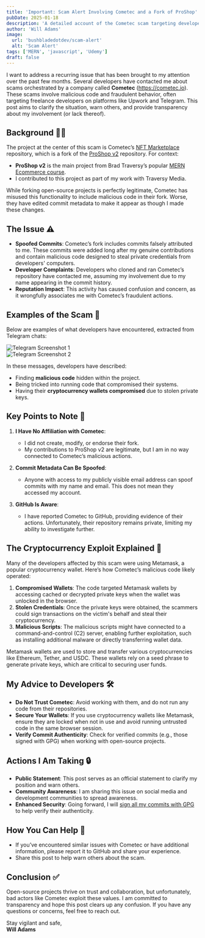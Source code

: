 ```yaml
---
title: 'Important: Scam Alert Involving Cometec and a Fork of ProShop'
pubDate: 2025-01-18
description: 'A detailed account of the Cometec scam targeting developers, involving malicious code and spoofed commits in a forked repository of the ProShop v2 project.'
author: 'Will Adams'
image:
  url: 'bushbladedotdev/scam-alert'
  alt: 'Scam Alert'
tags: ['MERN', 'javascript', 'Udemy']
draft: false
---
```


I want to address a recurring issue that has been brought to my attention over the past few months. Several developers have contacted me about scams orchestrated by a company called **Cometec** (https://cometec.io). These scams involve malicious code and fraudulent behavior, often targeting freelance developers on platforms like Upwork and Telegram. This post aims to clarify the situation, warn others, and provide transparency about my involvement (or lack thereof).

## Background 🕵️‍♂️

The project at the center of this scam is Cometec’s [NFT Marketplace](https://github.com/cometec/nft_marketplace) repository, which is a fork of the [ProShop v2](https://github.com/bradtraversy/proshop-v2) repository. For context:

- **ProShop v2** is the main project from Brad Traversy’s popular [MERN Ecommerce course](https://www.traversymedia.com/mern-stack-from-scratch).
- I contributed to this project as part of my work with Traversy Media.

While forking open-source projects is perfectly legitimate, Cometec has misused this functionality to include malicious code in their fork. Worse, they have edited commit metadata to make it appear as though I made these changes.

## The Issue ⚠️

- **Spoofed Commits**: Cometec’s fork includes commits falsely attributed to me. These commits were added long after my genuine contributions and contain malicious code designed to steal private credentials from developers' computers.
- **Developer Complaints**: Developers who cloned and ran Cometec’s repository have contacted me, assuming my involvement due to my name appearing in the commit history.
- **Reputation Impact**: This activity has caused confusion and concern, as it wrongfully associates me with Cometec’s fraudulent actions.

## Examples of the Scam 🛑

Below are examples of what developers have encountered, extracted from Telegram chats:

![Telegram Screenshot 1](https://res.cloudinary.com/bushblade/image/upload/v1737212716/bushbladedotdev/cometec01.webp)  
![Telegram Screenshot 2](https://res.cloudinary.com/bushblade/image/upload/v1737212716/bushbladedotdev/malicious-one-line-code.webp)

In these messages, developers have described:

- Finding **malicious code** hidden within the project.
- Being tricked into running code that compromised their systems.
- Having their **cryptocurrency wallets compromised** due to stolen private keys.

## Key Points to Note 📝

1. **I Have No Affiliation with Cometec**:

   - I did not create, modify, or endorse their fork.
   - My contributions to ProShop v2 are legitimate, but I am in no way connected to Cometec’s malicious actions.

2. **Commit Metadata Can Be Spoofed**:

   - Anyone with access to my publicly visible email address can spoof commits with my name and email. This does not mean they accessed my account.

3. **GitHub Is Aware**:
   - I have reported Cometec to GitHub, providing evidence of their actions. Unfortunately, their repository remains private, limiting my ability to investigate further.

## The Cryptocurrency Exploit Explained 🔐

Many of the developers affected by this scam were using Metamask, a popular cryptocurrency wallet. Here’s how Cometec’s malicious code likely operated:

1. **Compromised Wallets**: The code targeted Metamask wallets by accessing cached or decrypted private keys when the wallet was unlocked in the browser.
2. **Stolen Credentials**: Once the private keys were obtained, the scammers could sign transactions on the victim's behalf and steal their cryptocurrency.
3. **Malicious Scripts**: The malicious scripts might have connected to a command-and-control (C2) server, enabling further exploitation, such as installing additional malware or directly transferring wallet data.

Metamask wallets are used to store and transfer various cryptocurrencies like Ethereum, Tether, and USDC. These wallets rely on a seed phrase to generate private keys, which are critical to securing user funds.

## My Advice to Developers 🛠️

- **Do Not Trust Cometec**: Avoid working with them, and do not run any code from their repositories.
- **Secure Your Wallets**: If you use cryptocurrency wallets like Metamask, ensure they are locked when not in use and avoid running untrusted code in the same browser session.
- **Verify Commit Authenticity**: Check for verified commits (e.g., those signed with GPG) when working with open-source projects.

## Actions I Am Taking 🔒

- **Public Statement**: This post serves as an official statement to clarify my position and warn others.
- **Community Awareness**: I am sharing this issue on social media and development communities to spread awareness.
- **Enhanced Security**: Going forward, I will [sign all my commits with GPG ](https://docs.github.com/en/authentication/managing-commit-signature-verification/signing-commits) to help verify their authenticity.

## How You Can Help 🤝

- If you’ve encountered similar issues with Cometec or have additional information, please report it to GitHub and share your experience.
- Share this post to help warn others about the scam.

## Conclusion ✅

Open-source projects thrive on trust and collaboration, but unfortunately, bad actors like Cometec exploit these values. I am committed to transparency and hope this post clears up any confusion. If you have any questions or concerns, feel free to reach out.

Stay vigilant and safe,  
**Will Adams**

